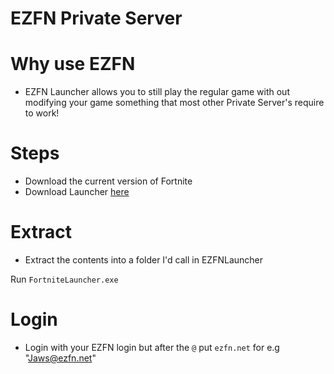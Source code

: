 # EZFN Private Server
# Why use EZFN
* EZFN Launcher allows you to still play the regular game with out modifying your game something that most other Private Server's require to work!
# Steps
* Download the current version of Fortnite
* Download Launcher [here](https://github.com/EZFNDEV/FNPrivateServer/releases/latest/download/EZFNLauncher.zip)

# Extract
* Extract the contents into a folder I'd call in EZFNLauncher

Run ``FortniteLauncher.exe``

# Login
* Login with your EZFN login but after the ``@`` put ``ezfn.net`` for e.g "Jaws@ezfn.net"
